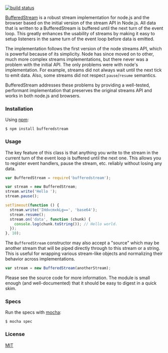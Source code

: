 [![build status](https://secure.travis-ci.org/mjackson/bufferedstream.png)](http://travis-ci.org/mjackson/bufferedstream)

[BufferedStream](https://github.com/mjackson/bufferedstream) is a robust stream implementation for node.js and the browser based on the initial version of the stream API in Node.js. All data that is written to a BufferedStream is buffered until the next turn of the event loop. This greatly enhances the usability of streams by making it easy to setup listeners in the same turn of the event loop before data is emitted.

The implementation follows the first version of the node streams API, which is powerful because of its simplicity. Node has since moved on to other, much more complex streams implementations, but there never was a problem with the initial API. The only problems were with node's implementation. For example, streams did not always wait until the next tick to emit data. Also, some streams did not respect `pause`/`resume` semantics.

BufferedStream addresses these problems by providing a well-tested, performant implementation that preserves the original streams API and works in both node.js and browsers.

### Installation

Using [npm](http://npmjs.org):

    $ npm install bufferedstream

### Usage

The key feature of this class is that anything you write to the stream in the current turn of the event loop is buffered until the next one. This allows you to register event handlers, pause the stream, etc. reliably without losing any data.

```js
var BufferedStream = require('bufferedstream');

var stream = new BufferedStream;
stream.write('Hello ');
stream.pause();

setTimeout(function () {
  stream.write('IHdvcmxkLg==', 'base64');
  stream.resume();
  stream.on('data', function (chunk) {
    console.log(chunk.toString()); // Hello world.
  });
}, 10);
```

The `BufferedStream` constructor may also accept a "source" which may be another stream that will be piped directly through to this stream or a string. This is useful for wrapping various stream-like objects and normalizing their behavior across implementations.

```js
var stream = new BufferedStream(anotherStream);
```

Please see the source code for more information. The module is small enough (and well-documented) that it should be easy to digest in a quick skim.

### Specs

Run the specs with [mocha](http://visionmedia.github.com/mocha/):

    $ mocha spec

### License

[MIT](http://opensource.org/licenses/MIT)
